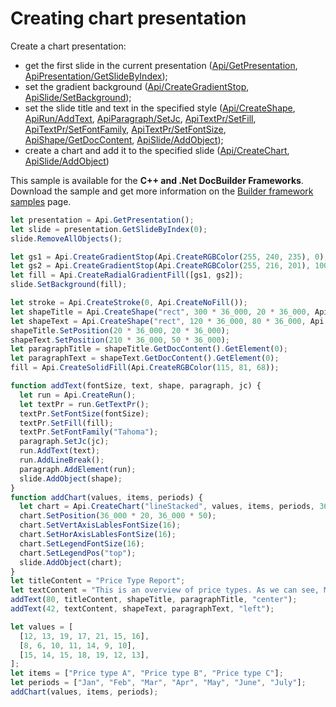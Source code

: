 # Creating chart presentation

Create a chart presentation:

- get the first slide in the current presentation ([Api/GetPresentation](../presentation-api/Api/Methods/GetPresentation.md), [ApiPresentation/GetSlideByIndex](../presentation-api/ApiPresentation/Methods/GetSlideByIndex.md));
- set the gradient background ([Api/CreateGradientStop](../presentation-api/Api/Methods/CreateGradientStop.md), [ApiSlide/SetBackground](../presentation-api/ApiSlide/Methods/SetBackground.md));
- set the slide title and text in the specified style ([Api/CreateShape](../presentation-api/Api/Methods/CreateShape.md), [ApiRun/AddText](../presentation-api/ApiRun/Methods/AddText.md), [ApiParagraph/SetJc](../presentation-api/ApiParagraph/Methods/SetJc.md), [ApiTextPr/SetFill](../presentation-api/ApiTextPr/Methods/SetFill.md), [ApiTextPr/SetFontFamily](../presentation-api/ApiTextPr/Methods/SetFontFamily.md), [ApiTextPr/SetFontSize](../presentation-api/ApiTextPr/Methods/SetFontSize.md),  [ApiShape/GetDocContent](../presentation-api/ApiShape/Methods/GetDocContent.md), [ApiSlide/AddObject](../presentation-api/ApiSlide/Methods/AddObject.md));
- create a chart and add it to the specified slide ([Api/CreateChart](../presentation-api/Api/Methods/CreateChart.md), [ApiSlide/AddObject](../presentation-api/ApiSlide/Methods/AddObject.md))

This sample is available for the **C++ and .Net DocBuilder Frameworks**.
Download the sample and get more information on the [Builder framework samples](../../../document-builder/builder-framework/builder-framework-samples/builder-framework-samples.md) page.

```ts editor-pptx
let presentation = Api.GetPresentation();
let slide = presentation.GetSlideByIndex(0);
slide.RemoveAllObjects();

let gs1 = Api.CreateGradientStop(Api.CreateRGBColor(255, 240, 235), 0);
let gs2 = Api.CreateGradientStop(Api.CreateRGBColor(255, 216, 201), 100_000);
let fill = Api.CreateRadialGradientFill([gs1, gs2]);
slide.SetBackground(fill);

let stroke = Api.CreateStroke(0, Api.CreateNoFill());
let shapeTitle = Api.CreateShape("rect", 300 * 36_000, 20 * 36_000, Api.CreateNoFill(), stroke);
let shapeText = Api.CreateShape("rect", 120 * 36_000, 80 * 36_000, Api.CreateNoFill(), stroke);
shapeTitle.SetPosition(20 * 36_000, 20 * 36_000);
shapeText.SetPosition(210 * 36_000, 50 * 36_000);
let paragraphTitle = shapeTitle.GetDocContent().GetElement(0);
let paragraphText = shapeText.GetDocContent().GetElement(0);
fill = Api.CreateSolidFill(Api.CreateRGBColor(115, 81, 68));

function addText(fontSize, text, shape, paragraph, jc) {
  let run = Api.CreateRun();
  let textPr = run.GetTextPr();
  textPr.SetFontSize(fontSize);
  textPr.SetFill(fill);
  textPr.SetFontFamily("Tahoma");
  paragraph.SetJc(jc);
  run.AddText(text);
  run.AddLineBreak();
  paragraph.AddElement(run);
  slide.AddObject(shape);
}
function addChart(values, items, periods) {
  let chart = Api.CreateChart("lineStacked", values, items, periods, 36_000 * 180, 36_000 * 100, 24);
  chart.SetPosition(36_000 * 20, 36_000 * 50);
  chart.SetVertAxisLablesFontSize(16);
  chart.SetHorAxisLablesFontSize(16);
  chart.SetLegendFontSize(16);
  chart.SetLegendPos("top");
  slide.AddObject(chart);
}
let titleContent = "Price Type Report";
let textContent = "This is an overview of price types. As we can see, May was the price peak, but even in June the price went down, the annual upward trend persists.";
addText(80, titleContent, shapeTitle, paragraphTitle, "center");
addText(42, textContent, shapeText, paragraphText, "left");

let values = [
  [12, 13, 19, 17, 21, 15, 16],
  [8, 6, 10, 11, 14, 9, 10],
  [15, 14, 15, 18, 19, 12, 13],
];
let items = ["Price type A", "Price type B", "Price type C"];
let periods = ["Jan", "Feb", "Mar", "Apr", "May", "June", "July"];
addChart(values, items, periods);
```
